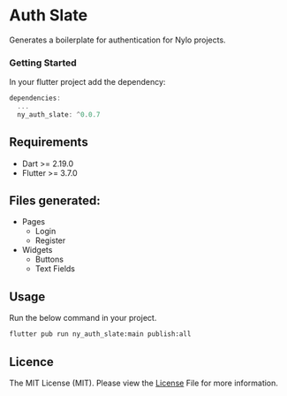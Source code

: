 # Auth Slate
Generates a boilerplate for authentication for Nylo projects.

### Getting Started #
In your flutter project add the dependency:

``` dart 
dependencies:
  ...
  ny_auth_slate: ^0.0.7
```

## Requirements
* Dart >= 2.19.0
* Flutter >= 3.7.0

## Files generated:
- Pages
  - Login
  - Register
- Widgets
  - Buttons
  - Text Fields

## Usage

Run the below command in your project.

``` bash
flutter pub run ny_auth_slate:main publish:all
```

## Licence

The MIT License (MIT). Please view the [License](https://github.com/nylo-core/ny_auth_slate/blob/main/licence) File for more information.